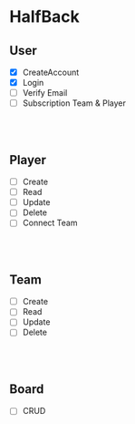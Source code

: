 # HalfBack

## User

- [x] CreateAccount
- [x] Login
- [ ] Verify Email
- [ ] Subscription Team & Player

<br />
<br />

## Player

- [ ] Create
- [ ] Read
- [ ] Update
- [ ] Delete
- [ ] Connect Team

<br />
<br />

## Team

- [ ] Create
- [ ] Read
- [ ] Update
- [ ] Delete

<br />
<br />

## Board

- [ ] CRUD
